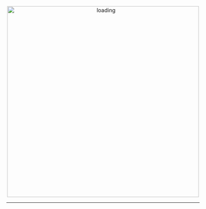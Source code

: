 <p align="center">   
   <img alt="loading" height="500px" src="https://irp.cdn-website.com/849c9d45/dms3rep/multi/blackhole.gif" />
</p>
<hr />
